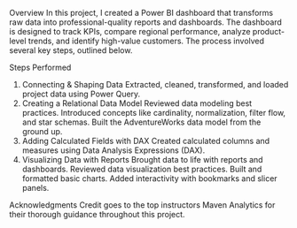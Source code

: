 Overview
In this project, I created a Power BI dashboard that transforms raw data into professional-quality reports and dashboards. The dashboard is designed to track KPIs, compare regional performance, analyze product-level trends, and identify high-value customers. The process involved several key steps, outlined below.

Steps Performed
1. Connecting & Shaping Data
Extracted, cleaned, transformed, and loaded project data using Power Query.
2. Creating a Relational Data Model
Reviewed data modeling best practices.
Introduced concepts like cardinality, normalization, filter flow, and star schemas.
Built the AdventureWorks data model from the ground up.
3. Adding Calculated Fields with DAX
Created calculated columns and measures using Data Analysis Expressions (DAX).
4. Visualizing Data with Reports
Brought data to life with reports and dashboards.
Reviewed data visualization best practices.
Built and formatted basic charts.
Added interactivity with bookmarks and slicer panels.

Acknowledgments
Credit goes to the top instructors  Maven Analytics for their thorough guidance throughout this project.


